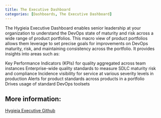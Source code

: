 ```yaml
---
title: The Executive Dashboard
categories: [Dashboards, The Executive Dashboard]
---
```


The Hygieia Executive Dashboard enables senior leadership at your organization to understand the DevOps state of maturity and risk across a wide range of product portfolios. This macro view of product portfolios allows them leverage to set precise goals for improvements on DevOps maturity, risk, and maintaining consistency across the portfolio. It provides insights into areas such as:

Key Performance Indicators (KPIs) for quality aggregated across team instances
Enterprise-wide quality standards to measure SDLC maturity risk and compliance
Incidence visibility for service at various severity levels in production
Alerts for product standards across products in a portfolio
Drives usage of standard DevOps toolsets

## More information: 
<a href="https://hygieia.github.io/ExecDashboard/Introduction.html">Hygieia Executive Github</a>

